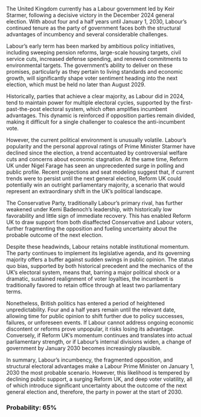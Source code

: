 The United Kingdom currently has a Labour government led by Keir Starmer, following a decisive victory in the December 2024 general election. With about four and a half years until January 1, 2030, Labour’s continued tenure as the party of government faces both the structural advantages of incumbency and several considerable challenges.

Labour’s early term has been marked by ambitious policy initiatives, including sweeping pension reforms, large-scale housing targets, civil service cuts, increased defense spending, and renewed commitments to environmental targets. The government’s ability to deliver on these promises, particularly as they pertain to living standards and economic growth, will significantly shape voter sentiment heading into the next election, which must be held no later than August 2029.

Historically, parties that achieve a clear majority, as Labour did in 2024, tend to maintain power for multiple electoral cycles, supported by the first-past-the-post electoral system, which often amplifies incumbent advantages. This dynamic is reinforced if opposition parties remain divided, making it difficult for a single challenger to coalesce the anti-incumbent vote.

However, the current political environment is unusually volatile. Labour’s popularity and the personal approval ratings of Prime Minister Starmer have declined since the election, a trend accentuated by controversial welfare cuts and concerns about economic stagnation. At the same time, Reform UK under Nigel Farage has seen an unprecedented surge in polling and public profile. Recent projections and seat modeling suggest that, if current trends were to persist until the next general election, Reform UK could potentially win an outright parliamentary majority, a scenario that would represent an extraordinary shift in the UK’s political landscape.

The Conservative Party, traditionally Labour’s primary rival, has further weakened under Kemi Badenoch’s leadership, with historically low favorability and little sign of immediate recovery. This has enabled Reform UK to draw support from both disaffected Conservative and Labour voters, further fragmenting the opposition and fueling uncertainty about the probable outcome of the next election.

Despite these headwinds, Labour retains notable institutional momentum. The party continues to implement its legislative agenda, and its governing majority offers a buffer against sudden swings in public opinion. The status quo bias, supported by both historical precedent and the mechanics of the UK’s electoral system, means that, barring a major political shock or a dramatic, sustained realignment of voter loyalties, the incumbent is traditionally favored to retain office through at least two parliamentary terms.

Nonetheless, British politics has entered a period of heightened unpredictability. Four and a half years remain until the relevant date, allowing time for public opinion to shift further due to policy successes, failures, or unforeseen events. If Labour cannot address ongoing economic discontent or reforms prove unpopular, it risks losing its advantage. Conversely, if Reform UK’s momentum continues and translates into actual parliamentary strength, or if Labour’s internal divisions widen, a change of government by January 2030 becomes increasingly plausible.

In summary, Labour’s incumbency, the fragmented opposition, and structural electoral advantages make a Labour Prime Minister on January 1, 2030 the most probable scenario. However, this likelihood is tempered by declining public support, a surging Reform UK, and deep voter volatility, all of which introduce significant uncertainty about the outcome of the next general election and, therefore, the party in power at the start of 2030.

### Probability: 65%